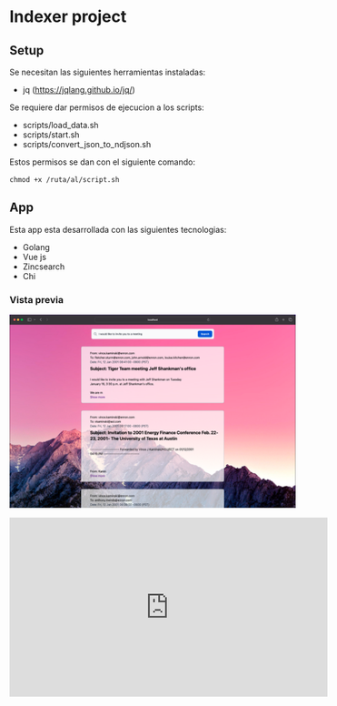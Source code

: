# Indexer project

## Setup
Se necesitan las siguientes herramientas instaladas:<br>
- jq (https://jqlang.github.io/jq/)

Se requiere dar permisos de ejecucion a los scripts:
- scripts/load_data.sh
- scripts/start.sh
- scripts/convert_json_to_ndjson.sh

Estos permisos se dan con el siguiente comando:
```
chmod +x /ruta/al/script.sh
```

## App

Esta app esta desarrollada con las siguientes tecnologias:

- Golang
- Vue js
- Zincsearch
- Chi

### Vista previa

<img src="./media/emailapp.png"></img>
<!-- <video src="./media/emailapp.mov"></video> -->
<iframe width="560" height="315" src="https://www.youtube.com/embed/wcz3hfWHA34?si=xJ260z3O19wfKvF6" title="YouTube video player" frameborder="0" allow="accelerometer; autoplay; clipboard-write; encrypted-media; gyroscope; picture-in-picture; web-share" allowfullscreen></iframe>
